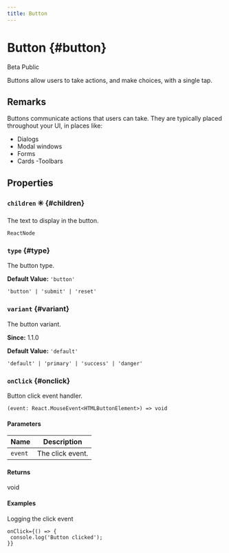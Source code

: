 ```yaml
---
title: Button
---
```


# Button  {#button}

<p><span class="badge badge--warning">Beta</span>&nbsp;<span class="badge badge--primary">Public</span>&nbsp;</p>

Buttons allow users to take actions, and make choices, with a single tap.

## Remarks

Buttons communicate actions that users can take. They are typically placed throughout your UI, in places like:
- Dialogs
- Modal windows
- Forms
- Cards -Toolbars

## Properties

### `children` ✳️  {#children}

The text to display in the button.

```tsx title="Type"
ReactNode
```

### `type`   {#type}

The button type.

**Default Value:** `'button'`

```tsx title="Type"
'button' | 'submit' | 'reset'
```

### `variant`   {#variant}

The button variant.

**Since:** 1.1.0

**Default Value:** `'default'`

```tsx title="Type"
'default' | 'primary' | 'success' | 'danger'
```

### `onClick`   {#onclick}

Button click event handler.

```tsx title="Type"
(event: React.MouseEvent<HTMLButtonElement>) => void
```

#### Parameters

| Name | Description |
| ---- | ----------- |
| `event` | The click event. |

#### Returns

void

#### Examples

Logging the click event

```tsx
onClick={() => {
 console.log('Button clicked');
}}
```

